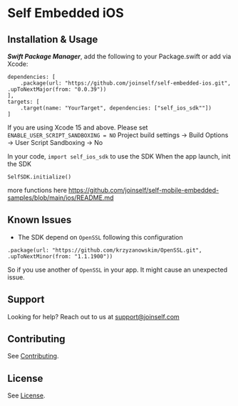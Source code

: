 # Self Embedded iOS

## Installation & Usage

***Swift Package Manager***, add the following to your Package.swift or add via Xcode:
```
dependencies: [
    .package(url: "https://github.com/joinself/self-embedded-ios.git", .upToNextMajor(from: "0.0.39"))
],
targets: [
    .target(name: "YourTarget", dependencies: ["self_ios_sdk""])
]
```

If you are using Xcode 15 and above. Please set `ENABLE_USER_SCRIPT_SANDBOXING = NO`
Project build settings -> Build Options -> User Script Sandboxing -> No 

In your code, `import self_ios_sdk` to use the SDK
When the app launch, init the SDK
```
SelfSDK.initialize()
```

more functions here https://github.com/joinself/self-mobile-embedded-samples/blob/main/ios/README.md

## Known Issues
- The SDK depend on `OpenSSL` following this configuration
```
.package(url: "https://github.com/krzyzanowskim/OpenSSL.git", .upToNextMinor(from: "1.1.1900"))
```
So if you use another of `OpenSSL` in your app. It might cause an unexpected issue.

## Support

Looking for help? Reach out to us at [support@joinself.com](mailto:support@joinself.com)

## Contributing

See [Contributing](CONTRIBUTING.md).

## License

See [License](LICENSE).
